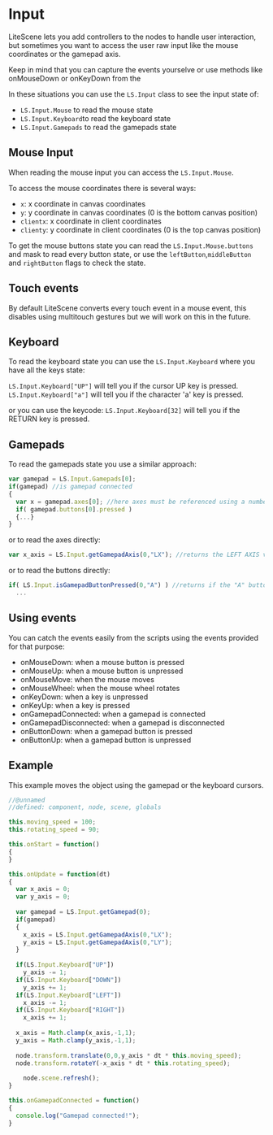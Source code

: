 # Input #

LiteScene lets you add controllers to the nodes to handle user interaction, but sometimes you want to access the user raw input like the mouse coordinates or the gamepad axis.

Keep in mind that you can capture the events yourselve or use methods like onMouseDown or onKeyDown from the 

In these situations you can use the ```LS.Input``` class to see the input state of:
- ```LS.Input.Mouse``` to read the mouse state
- ```LS.Input.Keyboard```to read the keyboard state
- ```LS.Input.Gamepads``` to read the gamepads state

## Mouse Input ##

When reading the mouse input you can access the ```LS.Input.Mouse```.

To access the mouse coordinates there is several ways:
- ```x```: x coordinate in canvas coordinates
- ```y```: y coordinate in canvas coordinates (0 is the bottom canvas position)
- ```clientx```: x coordinate in client coordinates 
- ```clienty```: y coordinate in client coordinates (0 is the top canvas position)

To get the mouse buttons state you can read the ```LS.Input.Mouse.buttons``` and mask to read every button state, or use the ```leftButton```,```middleButton``` and ```rightButton``` flags to check the state.

## Touch events ##

By default LiteScene converts every touch event in a mouse event, this disables using multitouch gestures but we will work on this in the future.

## Keyboard ##

To read the keyboard state you can use the ```LS.Input.Keyboard``` where you have all the keys state:

```LS.Input.Keyboard["UP"]``` will tell you if the cursor UP key is pressed.
```LS.Input.Keyboard["a"]``` will tell you if the character 'a' key is pressed.

or you can use the keycode:
```LS.Input.Keyboard[32]``` will tell you if the RETURN key is pressed.

## Gamepads ##

To read the gamepads state you use a similar approach:

```javascript
var gamepad = LS.Input.Gamepads[0];
if(gamepad) //is gamepad connected
{
  var x = gamepad.axes[0]; //here axes must be referenced using a number
  if( gamepad.buttons[0].pressed )
  {...}
}
```

or to read the axes directly:
```javascript
var x_axis = LS.Input.getGamepadAxis(0,"LX"); //returns the LEFT AXIS value of the gamepad 0
```

or to read the buttons directly:
```javascript
if( LS.Input.isGamepadButtonPressed(0,"A") ) //returns if the "A" button of the gamepad 0 is pressed
  ...
```

## Using events ##

You can catch the events easily from the scripts using the events provided for that purpose:

- onMouseDown: when a mouse button is pressed
- onMouseUp: when a mouse button is unpressed
- onMouseMove: when the mouse moves
- onMouseWheel: when the mouse wheel rotates
- onKeyDown: when a key is unpressed
- onKeyUp: when a key is pressed
- onGamepadConnected: when a gamepad is connected
- onGamepadDisconnected: when a gamepad is disconnected
- onButtonDown: when a gamepad button is pressed
- onButtonUp: when a gamepad button is unpressed

## Example ##

This example moves the object using the gamepad or the keyboard cursors.

```javascript
//@unnamed
//defined: component, node, scene, globals

this.moving_speed = 100;
this.rotating_speed = 90;

this.onStart = function()
{
}

this.onUpdate = function(dt)
{
  var x_axis = 0;
  var y_axis = 0;
  
  var gamepad = LS.Input.getGamepad(0);
  if(gamepad)
  {
    x_axis = LS.Input.getGamepadAxis(0,"LX");
    y_axis = LS.Input.getGamepadAxis(0,"LY");
  }
  
  if(LS.Input.Keyboard["UP"])
    y_axis -= 1;
  if(LS.Input.Keyboard["DOWN"])
    y_axis += 1;
  if(LS.Input.Keyboard["LEFT"])
    x_axis -= 1;
  if(LS.Input.Keyboard["RIGHT"])
    x_axis += 1;
  
  x_axis = Math.clamp(x_axis,-1,1);
  y_axis = Math.clamp(y_axis,-1,1);
  
  node.transform.translate(0,0,y_axis * dt * this.moving_speed);
  node.transform.rotateY(-x_axis * dt * this.rotating_speed);
  
	node.scene.refresh();
}

this.onGamepadConnected = function()
{
  console.log("Gamepad connected!");
}
```
